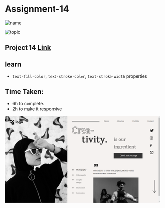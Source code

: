 # Assignment-14

![name](https://img.shields.io/badge/abhisek%20mishra-full%20stack%20developer-green)

![topic](https://img.shields.io/badge/html-css-green)

## Project 14 [Link](https://abhisek-assignment14-64e757.netlify.app/)

## learn

- `text-fill-color`, `text-stroke-color`, `text-stroke-width` properties

## Time Taken:

- 6h to complete.
- 2h to make it responsive

![screenshoot](./live-class-project-14/project14.png)
